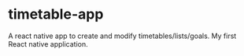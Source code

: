 # timetable-app
A react native app to create and modify timetables/lists/goals. My first React native application.
